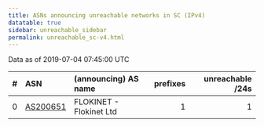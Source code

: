 ```yaml
---
title: ASNs announcing unreachable networks in SC (IPv4)
datatable: true
sidebar: unreachable_sidebar
permalink: unreachable_sc-v4.html
---
```


Data as of 2019-07-04 07:45:00 UTC


<div class="datatable-begin"></div>

|   # | ASN                                      | (announcing) AS name    |   prefixes |   unreachable /24s |
|----:|:-----------------------------------------|:------------------------|-----------:|-------------------:|
|   0 | [AS200651](unreachable_AS200651-v4.html) | FLOKINET - Flokinet Ltd |          1 |                  1 |

<div class="datatable-end"></div>